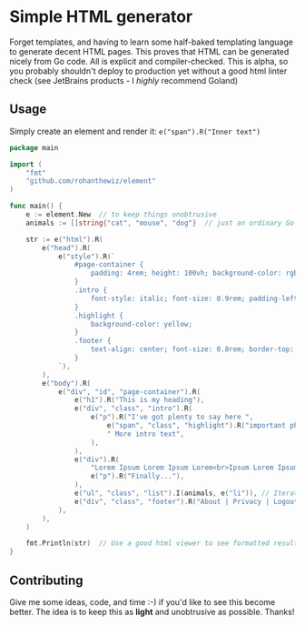 # Simple HTML generator
Forget templates, and having to learn some half-baked templating language to generate decent HTML pages.
This proves that HTML can be generated nicely from Go code. All is explicit and compiler-checked.
This is alpha, so you probably shouldn't deploy to production yet without a good html linter check (see JetBrains products - I *highly* recommend Goland)

## Usage
Simply create an element and render it: `e("span").R("Inner text")`

```go
package main

import (
	"fmt"
	"github.com/rohanthewiz/element"
)

func main() {
	e := element.New  // to keep things unobtrusive
	animals := []string{"cat", "mouse", "dog"}  // just an ordinary Go slice

	str := e("html").R(
		e("head").R(
			e("style").R(`
                #page-container {
                    padding: 4rem; height: 100vh; background-color: rgb(232, 230, 228);
                }
                .intro {
                    font-style: italic; font-size: 0.9rem; padding-left: 3em;
                }
                .highlight {
                    background-color: yellow;
                }
				.footer {
					text-align: center; font-size: 0.8rem; border-top: 1px solid #ccc; padding: 1em;
				}
			`),
		),
		e("body").R(
			e("div", "id", "page-container").R(
				e("h1").R("This is my heading"),
				e("div", "class", "intro").R(
					e("p").R("I've got plenty to say here ",
						e("span", "class", "highlight").R("important phrase!"),
						" More intro text",
					),
				),
				e("div").R(
					"Lorem Ipsum Lorem Ipsum Lorem<br>Ipsum Lorem Ipsum ",
					e("p").R("Finally..."),
				),
				e("ul", "class", "list").I(animals, e("li")), // Iterate my slice - move over Angular!
				e("div", "class", "footer").R("About | Privacy | Logout"),
			),
		),
	)

	fmt.Println(str)  // Use a good html viewer to see formatted result - I suggest JetBrains Goland ( Code | Reformat Code)
}
```

## Contributing
Give me some ideas, code, and time :-) if you'd like to see this become better.
The idea is to keep this as **light** and unobtrusive as possible. Thanks!